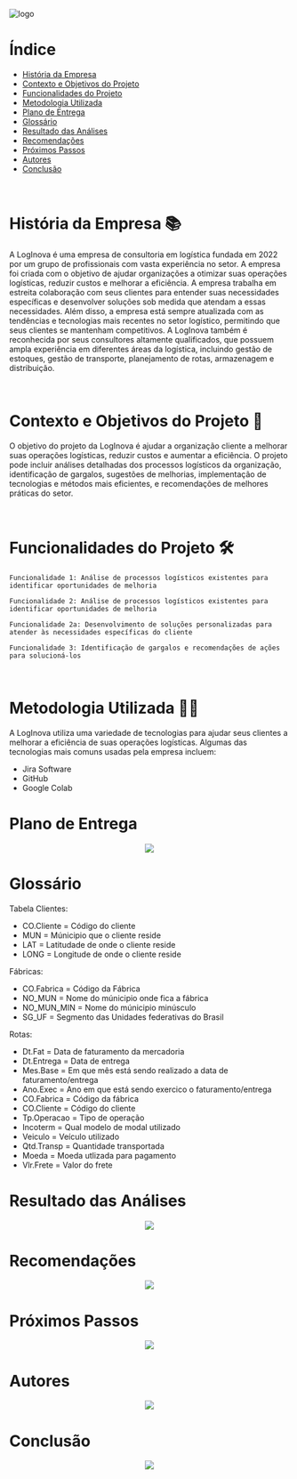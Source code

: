 ![logo](https://github.com/Brudeoli17/Projeto-Marcus/blob/main/LogInova.gif)

  
  # Índice 

* [História da Empresa](#História-da-Empresa)
* [Contexto e Objetivos do Projeto](#Contexto-e-Objetivos-do-Projeto)
* [Funcionalidades do Projeto](#Funcionalidades-do-Projeto)
* [Metodologia Utilizada](#Metodologia-Utilizada)
* [Plano de Entrega](#Plano-de-Entrega)
* [Glossário](#Glossario)
* [Resultado das Análises](#Resultado-das-Análises)
* [Recomendações](#Recomendações)
* [Próximos Passos](#Próximos-Passos)
* [Autores](#Autores)
* [Conclusão](#Conclusão)

<br />

  # História da Empresa :books:
  A LogInova é uma empresa de consultoria em logística fundada em 2022 por um grupo de profissionais com vasta experiência no setor. A empresa foi criada com o objetivo de ajudar organizações a otimizar suas operações logísticas, reduzir custos e melhorar a eficiência.
A empresa trabalha em estreita colaboração com seus clientes para entender suas necessidades específicas e desenvolver soluções sob medida que atendam a essas necessidades. Além disso, a empresa está sempre atualizada com as tendências e tecnologias mais recentes no setor logístico, permitindo que seus clientes se mantenham competitivos.
A LogInova também é reconhecida por seus consultores altamente qualificados, que possuem ampla experiência em diferentes áreas da logística, incluindo gestão de estoques, gestão de transporte, planejamento de rotas, armazenagem e distribuição.

<br />

  # Contexto e Objetivos do Projeto :dart:
  O objetivo do projeto da LogInova é ajudar a organização cliente a melhorar suas operações logísticas, reduzir custos e aumentar a eficiência. O projeto pode incluir análises detalhadas dos processos logísticos da organização, identificação de gargalos, sugestões de melhorias, implementação de tecnologias e métodos mais eficientes, e recomendações de melhores práticas do setor.
  
<br />

  # Funcionalidades do Projeto :hammer_and_wrench:
    Funcionalidade 1: Análise de processos logísticos existentes para identificar oportunidades de melhoria
    
    Funcionalidade 2: Análise de processos logísticos existentes para identificar oportunidades de melhoria
    
    Funcionalidade 2a: Desenvolvimento de soluções personalizadas para atender às necessidades específicas do cliente
    
    Funcionalidade 3: Identificação de gargalos e recomendações de ações para solucioná-los
    
<br />

  # Metodologia Utilizada :man_technologist:
  A LogInova utiliza uma variedade de tecnologias para ajudar seus clientes a melhorar a eficiência de suas operações logísticas. Algumas das tecnologias mais comuns     usadas pela empresa incluem:
  - Jira Software
  - GitHub
  - Google Colab

# Plano de Entrega
<p align="center">
<img src="http://img.shields.io/static/v1?label=STATUS&message=EM%20DESENVOLVIMENTO&color=GREEN&style=for-the-badge"/>
</p>

# Glossário
Tabela Clientes:
- CO.Cliente = Código do cliente 
- MUN = Múnicipio que o cliente reside
- LAT = Latitudade de onde o cliente reside 
- LONG = Longitude de onde o cliente reside 

Fábricas: 
- CO.Fabrica = Código da Fábrica
- NO_MUN = Nome do múnicipio onde fica a fábrica
- NO_MUN_MIN = Nome do múnicipio minúsculo
- SG_UF = Segmento das Unidades federativas do Brasil

Rotas:
- Dt.Fat = Data de faturamento da mercadoria
- Dt.Entrega = Data de entrega 
- Mes.Base = Em que mês está sendo realizado a data de faturamento/entrega
- Ano.Exec = Ano em que está sendo exercico o faturamento/entrega
- CO.Fabrica = Código da fábrica
- CO.Cliente = Código do cliente 
- Tp.Operacao = Tipo de operação
- Incoterm = Qual modelo de modal utilizado
- Veiculo = Veículo utilizado 
- Qtd.Transp = Quantidade transportada
- Moeda = Moeda utlizada para pagamento
- Vlr.Frete = Valor do frete

# Resultado das Análises
<p align="center">
<img src="http://img.shields.io/static/v1?label=STATUS&message=EM%20DESENVOLVIMENTO&color=GREEN&style=for-the-badge"/>
</p>

# Recomendações
<p align="center">
<img src="http://img.shields.io/static/v1?label=STATUS&message=EM%20DESENVOLVIMENTO&color=GREEN&style=for-the-badge"/>
</p>

# Próximos Passos
<p align="center">
<img src="http://img.shields.io/static/v1?label=STATUS&message=EM%20DESENVOLVIMENTO&color=GREEN&style=for-the-badge"/>
</p>

# Autores
<p align="center">
<img src="http://img.shields.io/static/v1?label=STATUS&message=EM%20DESENVOLVIMENTO&color=GREEN&style=for-the-badge"/>
</p>

# Conclusão
<p align="center">
<img src="http://img.shields.io/static/v1?label=STATUS&message=EM%20DESENVOLVIMENTO&color=GREEN&style=for-the-badge"/>
</p>


